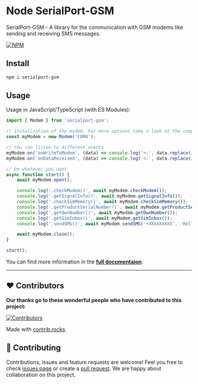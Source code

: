 # Node SerialPort-GSM

SerialPort-GSM - A library for the communication with GSM modems like sending and receiving SMS messages.

[![NPM](https://nodei.co/npm/serialport-gsm.png)](https://npmjs.org/package/serialport-gsm)

## Install

```bash
npm i serialport-gsm
```

## Usage

Usage in JavaScript/TypeScript (with ES Modules):

```typescript
import { Modem } from 'serialport-gsm';

// Initalization of the modem. For more options take a look at the completefull documentaion
const myModem = new Modem('COM4');

// You can listen to different events
myModem.on('onWriteToModem', (data) => console.log('>:', data.replace(/\n|\r/g, '')));
myModem.on('onDataReceived', (data) => console.log('<:', data.replace(/\n|\r/g, '')));

// Do whatever you want
async function start() {
	await myModem.open();

	console.log('.checkModem()', await myModem.checkModem());
	console.log('.getSignalInfo()', await myModem.getSignalInfo());
	console.log('.checkSimMemory()', await myModem.checkSimMemory());
	console.log('.getProductSerialNumber()', await myModem.getProductSerialNumber());
	console.log('.getOwnNumber()', await myModem.getOwnNumber());
	console.log('.getSimInbox()', await myModem.getSimInbox());
	console.log('.sendSMS()', await myModem.sendSMS('+XXXXXXXXX', 'Hello, Zap here!'));

	await myModem.close();
}

start();
```

You can find more information in the **[full documentaion](https://zabsalahid.github.io/serialport-gsm/)**.

---

## ❤️ Contributors

**Our thanks go to these wonderful people who have contributed to this project:**

[![Contributors](https://contrib.rocks/image?repo=zabsalahid/serialport-gsm)](https://github.com/zabsalahid/serialport-gsm/graphs/contributors)

Made with [contrib.rocks](https://contrib.rocks).

## 🤝 Contributing

Contributions, issues and feature requests are welcome! Feel you free to check [issues page](https://github.com/zabsalahid/serialport-gsm/issues) or create a [pull request](https://github.com/zabsalahid/serialport-gsm/pulls). We are happy about collaboration on this project.
